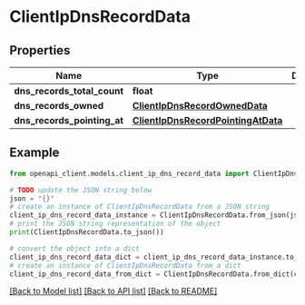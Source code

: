 # ClientIpDnsRecordData


## Properties

Name | Type | Description | Notes
------------ | ------------- | ------------- | -------------
**dns_records_total_count** | **float** |  | 
**dns_records_owned** | [**ClientIpDnsRecordOwnedData**](ClientIpDnsRecordOwnedData.md) |  | 
**dns_records_pointing_at** | [**ClientIpDnsRecordPointingAtData**](ClientIpDnsRecordPointingAtData.md) |  | 

## Example

```python
from openapi_client.models.client_ip_dns_record_data import ClientIpDnsRecordData

# TODO update the JSON string below
json = "{}"
# create an instance of ClientIpDnsRecordData from a JSON string
client_ip_dns_record_data_instance = ClientIpDnsRecordData.from_json(json)
# print the JSON string representation of the object
print(ClientIpDnsRecordData.to_json())

# convert the object into a dict
client_ip_dns_record_data_dict = client_ip_dns_record_data_instance.to_dict()
# create an instance of ClientIpDnsRecordData from a dict
client_ip_dns_record_data_from_dict = ClientIpDnsRecordData.from_dict(client_ip_dns_record_data_dict)
```
[[Back to Model list]](../README.md#documentation-for-models) [[Back to API list]](../README.md#documentation-for-api-endpoints) [[Back to README]](../README.md)


